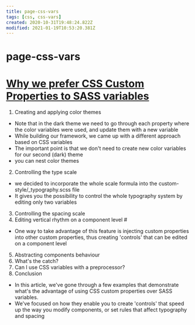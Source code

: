 ```yaml
---
title: page-css-vars
tags: [css, css-vars]
created: 2020-10-31T19:48:24.822Z
modified: 2021-01-19T10:53:20.381Z
---
```


# page-css-vars

# [Why we prefer CSS Custom Properties to SASS variables](https://codyhouse.co/blog/post/css-custom-properties-vs-sass-variables)

1. Creating and applying color themes 
- Note that in the dark theme we need to go through each property where the color variables were used, and update them with a new variable
- While building our framework, we came up with a different approach based on CSS variables
- The important point is that we don't need to create new color variables for our second (dark) theme
- you can nest color themes

2. Controlling the type scale 
- we decided to incorporate the whole scale formula into the custom-style/_typography.scss file
- It gives you the possibility to control the whole typography system by editing only two variables

3. Controlling the spacing scale 
4. Editing vertical rhythm on a component level #
- One way to take advantage of this feature is injecting custom properties into other custom properties, thus creating 'controls' that can be edited on a component level

5. Abstracting components behaviour 
6. What's the catch?
7. Can I use CSS variables with a preprocessor? 
8. Conclusion 

- In this article, we've gone through a few examples that demonstrate what's the advantage of using CSS custom properties over SASS variables. 
- We've focused on how they enable you to create 'controls' that speed up the way you modify components, or set rules that affect typography and spacing
